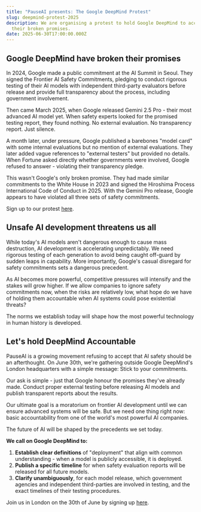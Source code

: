 ```yaml
---
title: "PauseAI presents: The Google DeepMind Protest"
slug: deepmind-protest-2025
description: We are organising a protest to hold Google DeepMind to account for
  their broken promises.
date: 2025-06-30T17:00:00.000Z
---
```

## Google DeepMind have broken their promises

​In 2024, Google made a public commitment at the AI Summit in Seoul. They signed the Frontier AI Safety Commitments, pledging to conduct rigorous testing of their AI models with independent third-party evaluators before release and provide full transparency about the process, including government involvement.

​Then came March 2025, when Google released Gemini 2.5 Pro - their most advanced AI model yet. When safety experts looked for the promised testing report, they found nothing. No external evaluation. No transparency report. Just silence.

​A month later, under pressure, Google published a barebones "model card" with some internal evaluations but no mention of external evaluations. They later added vague references to "external testers" but provided no details. When Fortune asked directly whether governments were involved, Google refused to answer - violating their transparency pledge.

​This wasn't Google's only broken promise. They had made similar commitments to the White House in 2023 and signed the Hiroshima Process International Code of Conduct in 2025. With the Gemini Pro release, Google appears to have violated all three sets of safety commitments.

Sign up to our protest [here](https://lu.ma/bvffgzmb).

## Unsafe AI development threatens us all

​While today's AI models aren't dangerous enough to cause mass destruction, AI development is accelerating unpredictably. We need rigorous testing of each generation to avoid being caught off-guard by sudden leaps in capability. More importantly, Google's casual disregard for safety commitments sets a dangerous precedent.

​As AI becomes more powerful, competitive pressures will intensify and the stakes will grow higher. If we allow companies to ignore safety commitments now, when the risks are relatively low, what hope do we have of holding them accountable when AI systems could pose existential threats?

​The norms we establish today will shape how the most powerful technology in human history is developed.

## Let's hold DeepMind Accountable

​PauseAI is a growing movement refusing to accept that AI safety should be an afterthought. On June 30th, we're gathering outside Google DeepMind's London headquarters with a simple message: Stick to your commitments.

​Our ask is simple - just that Google honour the promises they've already made. Conduct proper external testing before releasing AI models and publish transparent reports about the results.

​Our ultimate goal is a moratorium on frontier AI development until we can ensure advanced systems will be safe. But we need one thing right now: basic accountability from one of the world's most powerful AI companies.

​The future of AI will be shaped by the precedents we set today.

​**We call on Google DeepMind to:**

1. ​**Establish clear definitions** of "deployment" that align with common understanding - when a model is publicly accessible, it is deployed.
2. ​**Publish a specific timeline** for when safety evaluation reports will be released for all future models.
3. ​**Clarify unambiguously**, for each model release, which government agencies and independent third-parties are involved in testing, and the exact timelines of their testing procedures.

Join us in London on the 30th of June by signing up [here](https://lu.ma/bvffgzmb).
